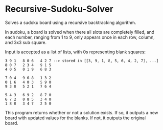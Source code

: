 # Recursive-Sudoku-Solver
Solves a sudoku board using a recursive backtracking algorithm.

In sudoku, a board is solved when there all slots are completely filled, and each number, ranging from 1 to 9, only appears once in each row, column, and 3x3 sub square.

Input is accepted as a list of lists, with 0s representing blank squares: 

```
3 9 1   8 0 6   4 2 7 --> stored in [[3, 9, 1, 8, 5, 6, 4, 2, 7], ...]
8 0 7   2 3 4   9 1 5   
4 0 5   0 1 9   6 8 3   

7 0 4   9 6 8   1 3 2   
0 1 6   4 0 3   5 9 0   
9 3 8   5 2 1   7 6 4   

5 4 3   6 9 2   8 7 0   
6 7 2   0 8 5   3 4 0   
1 8 0   3 4 7   2 5 0  
```

This program returns whether or not a solution exists. If so, it outputs a new board with updated values for the blanks. If not, it outputs the original board. 